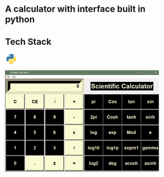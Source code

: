 # A calculator with interface built in python

# Tech Stack

</a> <a href="https://www.python.org" target="_blank" rel="noreferrer"> <img src="https://raw.githubusercontent.com/devicons/devicon/master/icons/python/python-original.svg" alt="python" width="40" height="40"/>

![interface](https://github.com/jihan212/py_calculator_with_interface/blob/main/interface.png)
